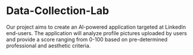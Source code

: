 # Data-Collection-Lab
Our project aims to create an AI-powered application targeted at LinkedIn end-users. The  application will analyze profile pictures uploaded by users and provide a score ranging from  0-100 based on pre-determined professional and aesthetic criteria. 
